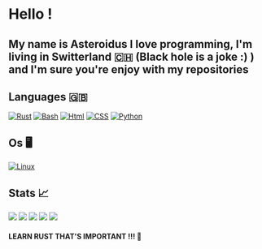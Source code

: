# Hello !
## My name is Asteroidus I love programming, I'm living in Switterland 🇨🇭 (Black hole is a joke :) ) and I'm sure you're enjoy with my repositories

## Languages 🇬🇧
[![Rust](https://img.shields.io/badge/rust-black?style=for-the-badge&logo=gnu-bash&logoColor=white)](https://github.com/AsteroidusTv)
[![Bash](https://img.shields.io/badge/bash-black?style=for-the-badge&logo=gnu-bash&logoColor=white)](https://github.com/AsteroidusTv)
[![Html](https://img.shields.io/badge/html-black?style=for-the-badge&logo=gnu-bash&logoColor=white)](https://github.com/AsteroidusTv)
[![CSS](https://img.shields.io/badge/css-black?style=for-the-badge&logo=gnu-bash&logoColor=white)](https://github.com/AsteroidusTv)
[![Python](https://img.shields.io/badge/python-black?style=for-the-badge&logo=gnu-bash&logoColor=white)](https://github.com/AsteroidusTv)

## Os 🖥
[![Linux](https://img.shields.io/badge/linux-black?style=for-the-badge&logo=Linux)](https://github.com/AsteroidusTv)

## Stats 📈
 [![](http://github-profile-summary-cards.vercel.app/api/cards/profile-details?username=AsteroidusTv&theme=dracula)](https://github.com/AsteroidusTv)
 [![](http://github-profile-summary-cards.vercel.app/api/cards/repos-per-language?username=AsteroidusTv&theme=dracula)](https://github.com/AsteroidusTv)
 [![](http://github-profile-summary-cards.vercel.app/api/cards/most-commit-language?username=AsteroidusTv&theme=dracula)](https://github.com/AsteroidusTv)
 [![](http://github-profile-summary-cards.vercel.app/api/cards/stats?username=AsteroidusTv&theme=dracula)](https://github.com/AsteroidusTv)
 [![](http://github-profile-summary-cards.vercel.app/api/cards/productive-time?username=AsteroidusTv&theme=dracula&utcOffset=8)](https://github.com/AsteroidusTv)

#### LEARN RUST THAT'S IMPORTANT !!! 🤣

